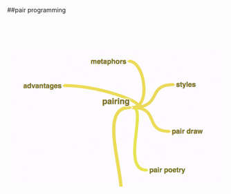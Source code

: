 <!-- .slide: data-background="resources/footer.svg" data-background-size="contain" data-background-position="bottom"  -->

##pair programming
<br/>
<br/>
<br/>
<br/>
<br/>


<img class="plain" src="resources/pairing.png" />

<aside class="notes">
  <p>
  </p>
  <p>
  </p>
</aside>
